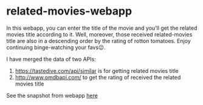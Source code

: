 # related-movies-webapp
In this webapp, you can enter the title of the movie and you'll get the related movies title according to it. Well, moreover, those received related-movies title are also in a descending order by the rating of rotton tomatoes. Enjoy continuing binge-watching your favs😉.

I have merged the data of two APIs:
1. https://tastedive.com/api/similar is for getting related movies title
2. http://www.omdbapi.com/ to get the rating of received the related movies title

See the snapshot from webapp [here](https://blob.githubusercontent.com/justinpatel/related-movies-webapp/master/snapshot.JPG)
